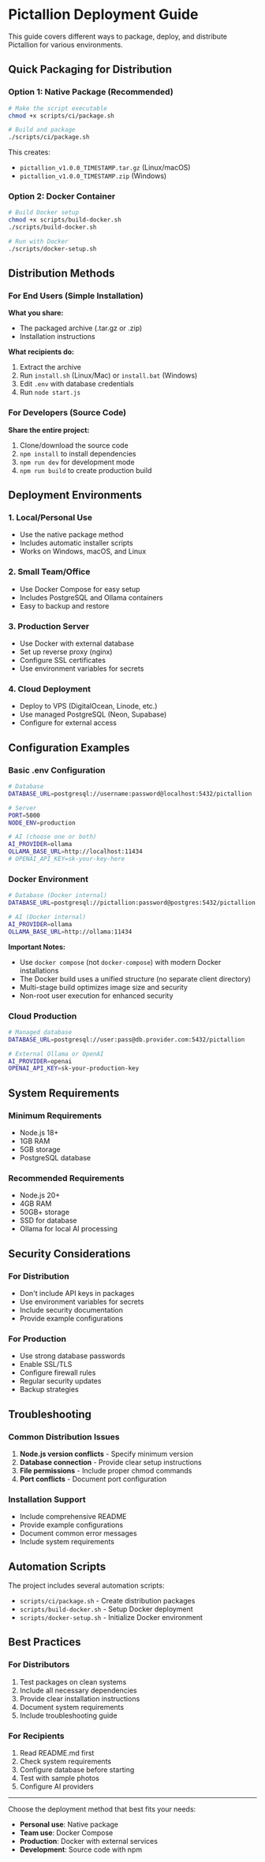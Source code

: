 # Pictallion Deployment Guide

This guide covers different ways to package, deploy, and distribute Pictallion for various environments.

## Quick Packaging for Distribution

### Option 1: Native Package (Recommended)
```bash
# Make the script executable
chmod +x scripts/ci/package.sh

# Build and package
./scripts/ci/package.sh
```

This creates:
- `pictallion_v1.0.0_TIMESTAMP.tar.gz` (Linux/macOS)
- `pictallion_v1.0.0_TIMESTAMP.zip` (Windows)

### Option 2: Docker Container
```bash
# Build Docker setup
chmod +x scripts/build-docker.sh
./scripts/build-docker.sh

# Run with Docker
./scripts/docker-setup.sh
```

## Distribution Methods

### For End Users (Simple Installation)

**What you share:**
- The packaged archive (.tar.gz or .zip)
- Installation instructions

**What recipients do:**
1. Extract the archive
2. Run `install.sh` (Linux/Mac) or `install.bat` (Windows)
3. Edit `.env` with database credentials
4. Run `node start.js`

### For Developers (Source Code)

**Share the entire project:**
1. Clone/download the source code
2. `npm install` to install dependencies
3. `npm run dev` for development mode
4. `npm run build` to create production build

## Deployment Environments

### 1. Local/Personal Use
- Use the native package method
- Includes automatic installer scripts
- Works on Windows, macOS, and Linux

### 2. Small Team/Office
- Use Docker Compose for easy setup
- Includes PostgreSQL and Ollama containers
- Easy to backup and restore

### 3. Production Server
- Use Docker with external database
- Set up reverse proxy (nginx)
- Configure SSL certificates
- Use environment variables for secrets

### 4. Cloud Deployment
- Deploy to VPS (DigitalOcean, Linode, etc.)
- Use managed PostgreSQL (Neon, Supabase)
- Configure for external access

## Configuration Examples

### Basic .env Configuration
```bash
# Database
DATABASE_URL=postgresql://username:password@localhost:5432/pictallion

# Server
PORT=5000
NODE_ENV=production

# AI (choose one or both)
AI_PROVIDER=ollama
OLLAMA_BASE_URL=http://localhost:11434
# OPENAI_API_KEY=sk-your-key-here
```

### Docker Environment
```bash
# Database (Docker internal)
DATABASE_URL=postgresql://pictallion:password@postgres:5432/pictallion

# AI (Docker internal)
AI_PROVIDER=ollama
OLLAMA_BASE_URL=http://ollama:11434
```

**Important Notes:**
- Use `docker compose` (not `docker-compose`) with modern Docker installations
- The Docker build uses a unified structure (no separate client directory)
- Multi-stage build optimizes image size and security
- Non-root user execution for enhanced security

### Cloud Production
```bash
# Managed database
DATABASE_URL=postgresql://user:pass@db.provider.com:5432/pictallion

# External Ollama or OpenAI
AI_PROVIDER=openai
OPENAI_API_KEY=sk-your-production-key
```

## System Requirements

### Minimum Requirements
- Node.js 18+
- 1GB RAM
- 5GB storage
- PostgreSQL database

### Recommended Requirements
- Node.js 20+
- 4GB RAM
- 50GB+ storage
- SSD for database
- Ollama for local AI processing

## Security Considerations

### For Distribution
- Don't include API keys in packages
- Use environment variables for secrets
- Include security documentation
- Provide example configurations

### For Production
- Use strong database passwords
- Enable SSL/TLS
- Configure firewall rules
- Regular security updates
- Backup strategies

## Troubleshooting

### Common Distribution Issues
1. **Node.js version conflicts** - Specify minimum version
2. **Database connection** - Provide clear setup instructions
3. **File permissions** - Include proper chmod commands
4. **Port conflicts** - Document port configuration

### Installation Support
- Include comprehensive README
- Provide example configurations
- Document common error messages
- Include system requirements

## Automation Scripts

The project includes several automation scripts:

- `scripts/ci/package.sh` - Create distribution packages
- `scripts/build-docker.sh` - Setup Docker deployment
- `scripts/docker-setup.sh` - Initialize Docker environment

## Best Practices

### For Distributors
1. Test packages on clean systems
2. Include all necessary dependencies
3. Provide clear installation instructions
4. Document system requirements
5. Include troubleshooting guide

### For Recipients
1. Read README.md first
2. Check system requirements
3. Configure database before starting
4. Test with sample photos
5. Configure AI providers

---

Choose the deployment method that best fits your needs:
- **Personal use**: Native package
- **Team use**: Docker Compose
- **Production**: Docker with external services
- **Development**: Source code with npm